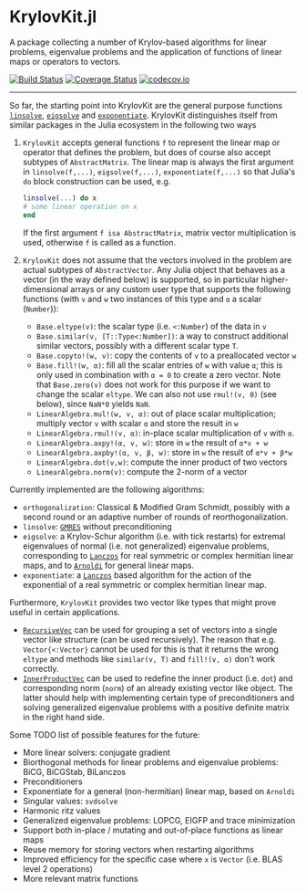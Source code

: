 # KrylovKit.jl

A package collecting a number of Krylov-based algorithms for linear problems, eigenvalue problems and the application of functions of linear maps or operators to vectors.

[![Build Status](https://travis-ci.org/Jutho/KrylovKit.jl.svg?branch=master)](https://travis-ci.org/jutho/KrylovKit.jl)
[![Coverage Status](https://coveralls.io/repos/jutho/KrylovKit.jl/badge.svg?branch=master&service=github)](https://coveralls.io/github/Jutho/KrylovKit.jl?branch=master)
[![codecov.io](http://codecov.io/github/Jutho/KrylovKit.jl/coverage.svg?branch=master)](http://codecov.io/github/jutho/KrylovKit.jl?branch=master)

--------------------------------------------------------------------------------
So far, the starting point into KrylovKit are the general purpose functions [`linsolve`](ref), [`eigsolve`](@ref) and [`exponentiate`](@ref). KrylovKit distinguishes itself from similar packages in the Julia ecosystem in the following two ways

1.  `KrylovKit` accepts general functions `f` to represent the linear map or operator that defines the problem, but does of course also accept subtypes of `AbstractMatrix`. The linear map is always the first argument in `linsolve(f,...)`, `eigsolve(f,...)`, `exponentiate(f,...)` so that Julia's `do` block construction can be used, e.g.

    ```julia
    linsolve(...) do x
    # some linear operation on x
    end
    ```

    If the first argument `f isa AbstractMatrix`, matrix vector multiplication is used, otherwise `f` is called as a function.

2.  `KrylovKit` does not assume that the vectors involved in the problem are actual subtypes of `AbstractVector`. Any Julia object that behaves as a vector (in the way defined below) is supported, so in particular higher-dimensional arrays or any custom user type that supports the following functions (with `v` and `w` two instances of this type and `α` a scalar (`Number`)):
    -   `Base.eltype(v)`: the scalar type (i.e. `<:Number`) of the data in `v`
    -   `Base.similar(v, [T::Type<:Number])`: a way to construct additional similar vectors, possibly with a different scalar type `T`.
    -   `Base.copyto!(w, v)`: copy the contents of `v` to a preallocated vector `w`
    -   `Base.fill!(w, α)`: fill all the scalar entries of `w` with value `α`; this is only used in combination with `α = 0` to create a zero vector. Note that `Base.zero(v)` does not work for this purpose if we want to change the scalar `eltype`. We can also not use `rmul!(v, 0)` (see below), since `NaN*0` yields `NaN`.
    -   `LinearAlgebra.mul!(w, v, α)`: out of place scalar multiplication; multiply vector `v` with scalar `α` and store the result in `w`
    -   `LinearAlgebra.rmul!(v, α)`: in-place scalar multiplication of `v` with `α`.
    -   `LinearAlgebra.axpy!(α, v, w)`: store in `w` the result of `α*v + w`
    -   `LinearAlgebra.axpby!(α, v, β, w)`: store in `w` the result of `α*v + β*w`
    -   `LinearAlgebra.dot(v,w)`: compute the inner product of two vectors
    -   `LinearAlgebra.norm(v)`: compute the 2-norm of a vector

Currently implemented are the following algorithms:

-   `orthogonalization`: Classical & Modified Gram Schmidt, possibly with a second round or an adaptive number of rounds of reorthogonalization.
-   `linsolve`: [`GMRES`](@ref) without preconditioning
-   `eigsolve`: a Krylov-Schur algorithm (i.e. with tick restarts) for extremal eigenvalues of normal (i.e. not generalized) eigenvalue problems, corresponding to [`Lanczos`](@ref) for real symmetric or complex hermitian linear maps, and to [`Arnoldi`](@ref) for general linear maps.
-   `exponentiate`: a [`Lanczos`](@ref) based algorithm for the action of the exponential of a real symmetric or complex hermitian linear map.

Furthermore, `KrylovKit` provides two vector like types that might prove useful in certain applications.
*   [`RecursiveVec`](@ref) can be used for grouping a set of vectors into a single vector like structure (can be used recursively). The reason that e.g. `Vector{<:Vector}` cannot be used for this is that it returns the wrong `eltype` and methods like `similar(v, T)` and `fill!(v, α)` don't work correctly.
*   [`InnerProductVec`](@ref) can be used to redefine the inner product (i.e. `dot`) and corresponding norm (`norm`) of an already existing vector like object. The latter should help with implementing certain type of preconditioners and solving generalized eigenvalue problems with a positive definite matrix in the right hand side.

Some TODO list of possible features for the future:
-   More linear solvers: conjugate gradient
-   Biorthogonal methods for linear problems and eigenvalue problems: BiCG, BiCGStab, BiLanczos
-   Preconditioners
-   Exponentiate for a general (non-hermitian) linear map, based on `Arnoldi`
-   Singular values: `svdsolve`
-   Harmonic ritz values
-   Generalized eigenvalue problems: LOPCG, EIGFP and trace minimization
-   Support both in-place / mutating and out-of-place functions as linear maps
-   Reuse memory for storing vectors when restarting algorithms
-   Improved efficiency for the specific case where `x` is `Vector` (i.e. BLAS level 2 operations)
-   More relevant matrix functions
